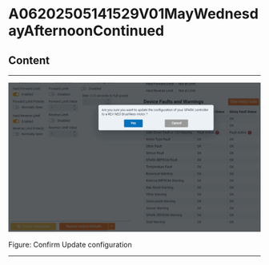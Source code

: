 # A06202505141529V01MayWednesdayAfternoonContinued

## Content

____

![image](/static/images/confirmUpdateNotice.png)

Figure: Confirm Update configuration

____
